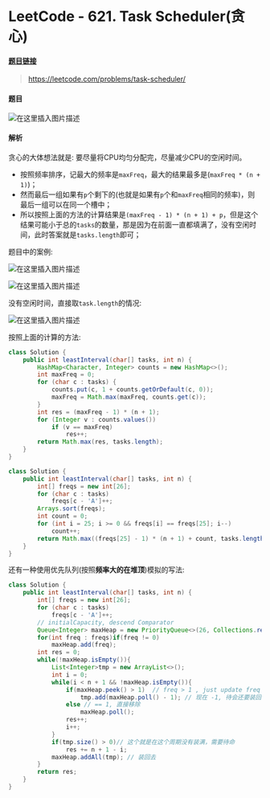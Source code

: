 # LeetCode - 621. Task Scheduler(贪心)

#### [题目链接](https://leetcode.com/problems/task-scheduler/)

> https://leetcode.com/problems/task-scheduler/

#### 题目
![在这里插入图片描述](images/621_t.png)
#### 解析

贪心的大体想法就是: 要尽量将CPU均匀分配完，尽量减少CPU的空闲时间。

* 按照频率排序，记最大的频率是`maxFreq`，最大的结果最多是(`maxFreq * (n + 1)`)；
* 然而最后一组如果有`p`个剩下的(也就是如果有`p`个和`maxFreq`相同的频率)，则最后一组可以在同一个槽中；
* 所以按照上面的方法的计算结果是`(maxFreq - 1) * (n + 1) + p`，但是这个结果可能小于总的`tasks`的数量，那是因为在前面一直都填满了，没有空闲时间，此时答案就是`tasks.length`即可；

题目中的案例: 

![在这里插入图片描述](images/621_s.png)

![在这里插入图片描述](images/621_s2.png)

没有空闲时间，直接取`task.length`的情况: 

![在这里插入图片描述](images/621_s3.png)

按照上面的计算的方法:

```java
class Solution {
    public int leastInterval(char[] tasks, int n) {
        HashMap<Character, Integer> counts = new HashMap<>();
        int maxFreq = 0;
        for (char c : tasks) {
            counts.put(c, 1 + counts.getOrDefault(c, 0));
            maxFreq = Math.max(maxFreq, counts.get(c));
        }
        int res = (maxFreq - 1) * (n + 1);
        for (Integer v : counts.values())
            if (v == maxFreq)
                res++;
        return Math.max(res, tasks.length);
    }
}
```

```java
class Solution {
    public int leastInterval(char[] tasks, int n) {
        int[] freqs = new int[26]; 
        for (char c : tasks)
            freqs[c - 'A']++;
        Arrays.sort(freqs);
        int count = 0;
        for (int i = 25; i >= 0 && freqs[i] == freqs[25]; i--)
            count++;
        return Math.max((freqs[25] - 1) * (n + 1) + count, tasks.length);
    }
}

```

还有一种使用优先队列(按照**频率大的在堆顶**)模拟的写法: 
```java
class Solution {
    public int leastInterval(char[] tasks, int n) {
        int[] freqs = new int[26];
        for (char c : tasks)
            freqs[c - 'A']++;
        // initialCapacity, descend Comparator
        Queue<Integer> maxHeap = new PriorityQueue<>(26, Collections.reverseOrder());
        for(int freq : freqs)if(freq != 0)
            maxHeap.add(freq);
        int res = 0;
        while(!maxHeap.isEmpty()){
            List<Integer>tmp = new ArrayList<>();
            int i = 0;
            while(i < n + 1 && !maxHeap.isEmpty()){
                if(maxHeap.peek() > 1)  // freq > 1 , just update freq -= 1
                    tmp.add(maxHeap.poll() - 1); // 现在 -1, 待会还要装回去
                else // == 1, 直接移除
                    maxHeap.poll();
                res++;
                i++;
            }
            if(tmp.size() > 0)// 这个就是在这个周期没有装满，需要待命
                res += n + 1 - i;
            maxHeap.addAll(tmp); // 装回去
        }
        return res;
    }
}
```


